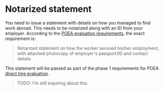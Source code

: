 # Notarized statement

You need to issue a statement with details on how you managed to find work abroad. This needs to be notarized along with an ID from your employer. According to the [POEA evaluation requirements](./evaluation_requirements.md), the exact requirement is:

> Notarized statement on how the worker secured his/her employment, with attached photocopy of employer's passport/ID and contact details

This statement will be passed as part of the phase 1 requirements for POEA [direct hire evaluation](./direct_hire_evaluation.md).

> TODO: I'm still inquiring about this.

<br>
